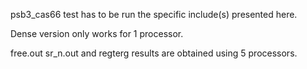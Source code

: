 psb3_cas66 test has to be run the specific include(s) presented here. 

Dense version only works for 1 processor.
 
free.out sr_n.out and regterg results are obtained using 5 processors. 

